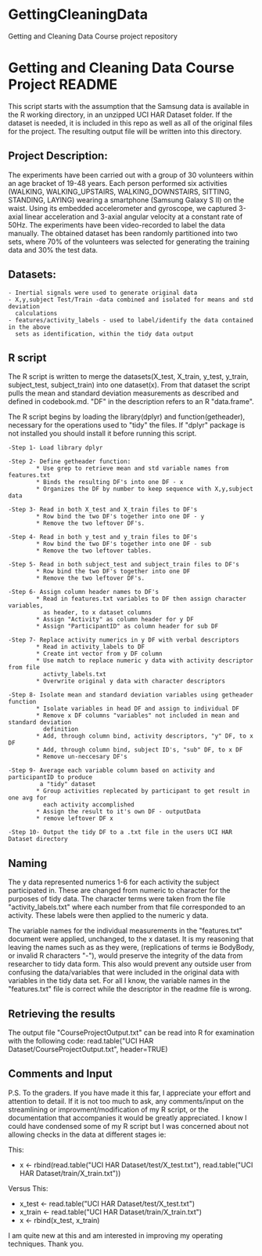 # GettingCleaningData

Getting and Cleaning Data Course project repository

# Getting and Cleaning Data Course Project README

This script starts with the assumption that the Samsung data is available in the R working 
directory, in an unzipped UCI HAR Dataset folder. If the dataset is needed, it is
included in this repo as well as all of the original files for the project. The resulting
output file will be written into this directory.

## Project Description:
The experiments have been carried out with a group of 30 volunteers within an age bracket
of 19-48 years. Each person performed six activities (WALKING, WALKING_UPSTAIRS, 
WALKING_DOWNSTAIRS, SITTING, STANDING, LAYING) wearing a smartphone (Samsung Galaxy S II)
on the waist. Using its embedded accelerometer and gyroscope, we captured 3-axial linear
acceleration and 3-axial angular velocity at a constant rate of 50Hz. The experiments have
been video-recorded to label the data manually. The obtained dataset has been randomly
partitioned into two sets, where 70% of the volunteers was selected for generating the
training data and 30% the test data.

## Datasets:
	- Inertial signals were used to generate original data
	- X,y,subject Test/Train -data combined and isolated for means and std deviation
	  calculations
	- features/activity_labels - used to label/identify the data contained in the above
	  sets as identification, within the tidy data output
	
## R script 
The R script is written to merge the datasets(X_test, X_train, y_test, y_train,
subject_test, subject_train) into one dataset(x).  From that dataset the script pulls 
the mean and standard deviation measurements as described and defined in codebook.md.
"DF" in the description refers to an R "data.frame".

The R script begins by loading the library(dplyr) and function(getheader), necessary for 
the operations used to "tidy" the files.  If "dplyr" package is not installed you should
install it before running this script.

	-Step 1- Load library dplyr
	
	-Step 2- Define getheader function:
			* Use grep to retrieve mean and std variable names from features.txt
			* Binds the resulting DF's into one DF - x
			* Organizes the DF by number to keep sequence with X,y,subject data
	
	-Step 3- Read in both X_test and X_train files to DF's
			* Row bind the two DF's together into one DF - y
			* Remove the two leftover DF's.
	
	-Step 4- Read in both y_test and y_train files to DF's
			* Row bind the two DF's together into one DF - sub
			* Remove the two leftover tables. 
			
	-Step 5- Read in both subject_test and subject_train files to DF's
			* Row bind the two DF's together into one DF
			* Remove the two leftover DF's.
			
	-Step 6- Assign column header names to DF's
			* Read in features.txt variables to DF then assign character variables, 
			  as header, to x dataset columns
			* Assign "Activity" as column header for y DF
			* Assign "ParticipantID" as column header for sub DF
		
	-Step 7- Replace activity numerics in y DF with verbal descriptors
			* Read in activity_labels to DF
			* Create int vector from y DF column
			* Use match to replace numeric y data with activity descriptor from file
			  activty_labels.txt
			* Overwrite original y data with character descriptors
		
	-Step 8- Isolate mean and standard deviation variables using getheader function
			* Isolate variables in head DF and assign to individual DF
			* Remove x DF columns "variables" not included in mean and standard deviation
			  definition
			* Add, through column bind, activity descriptors, "y" DF, to x DF
			* Add, through column bind, subject ID's, "sub" DF, to x DF
			* Remove un-neccesary DF's
	
	-Step 9- Average each variable column based on activity and participantID to produce
			 a "tidy" dataset
			* Group activities replecated by participant to get result in one avg for 
			  each activity	accomplished
			* Assign the result to it's own DF - outputData
			* remove leftover DF x
	
	-Step 10- Output the tidy DF to a .txt file in the users UCI HAR Dataset directory
			
## Naming
The y data represented numerics 1-6 for each activity the subject participated in.  These
are changed from numeric to character for the purposes of tidy data.  The character terms
were taken from the file "activity_labels.txt" where each number from that file 
corresponded to an activity.  These labels were then applied to the numeric y data.

The variable names for the individual measurements in the "features.txt" document were
applied, unchanged, to the x dataset.  It is my reasoning that leaving the names such as
as they were, (replications of terms ie BodyBody, or invalid R characters "-"), would
preserve the integrity of the data from researcher to tidy data form.  This also would
prevent any outside user from confusing the data/variables that were included in the
original data with variables in the tidy data set. For all I know, the variable names in 
the "features.txt" file is correct while the descriptor in the readme file is wrong.

## Retrieving the results
The output file "CourseProjectOutput.txt" can be read into R for examination with the
following code:
read.table("UCI HAR Dataset/CourseProjectOutput.txt", header=TRUE)




## Comments and Input
P.S.
To the graders.  If you have made it this far, I appreciate your effort and attention
to detail.  If it is not too much to ask, any comments/input on the streamlining or
improvment/modification of my R script, or the documentation that accompanies it would 
be greatly appreciated. I know I could have condensed some of my R script but I was 
concerned about not allowing checks in the data at different stages ie:

This:
  - x <- rbind(read.table("UCI HAR Dataset/test/X_test.txt"), read.table("UCI HAR Dataset/train/X_train.txt"))

Versus This:
  - x_test <- read.table("UCI HAR Dataset/test/X_test.txt")
  - x_train <- read.table("UCI HAR Dataset/train/X_train.txt")
  - x <- rbind(x_test, x_train)

I am quite new at this and am interested in improving my operating techniques. Thank you.
			
			
